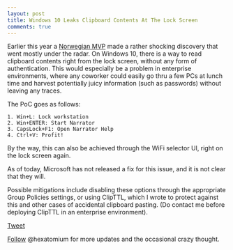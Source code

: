 ```yaml
---
layout: post
title: Windows 10 Leaks Clipboard Contents At The Lock Screen
comments: true
---
```


Earlier this year a <A HREF=https://twitter.com/Oddvarmoe>Norwegian MVP</A> made a rather shocking discovery that went mostly under the radar. On Windows 10, there is a way to read clipboard contents right from the lock screen, without any form of authentication. This would especially be a problem in enterprise environments, where any coworker could easily go thru a few PCs at lunch time and harvest potentially juicy information (such as passwords) without leaving any traces.

The PoC goes as follows:

    1. Win+L: Lock workstation
    2. Win+ENTER: Start Narrator
    3. CapsLock+F1: Open Narrator Help
    4. Ctrl+V: Profit!

By the way, this can also be achieved through the WiFi selector UI, right on the lock screen again.

As of today, Microsoft has not released a fix for this issue, and it is not clear that they will.

Possible mitigations include disabling these options through the appropriate Group Policies settings, or using ClipTTL, which I wrote to protect against this and other cases of accidental clipboard pasting.
(Do contact me before deploying ClipTTL in an enterprise environment).


<a href="https://twitter.com/share" class="twitter-share-button" 
data-url="https://hexatomium.github.io/2017/02/15/windows10-clipboard-lockscreen/" data-text="Windows 10 Leaks Clipboard Contents At The Lock Screen"  data-count="horizontal">Tweet</a>
<script type="text/javascript" src="https://platform.twitter.com/widgets.js"></script>

<A href=https://twitter.com/hexatomium>Follow</A> @hexatomium for more updates and the occasional crazy thought.
